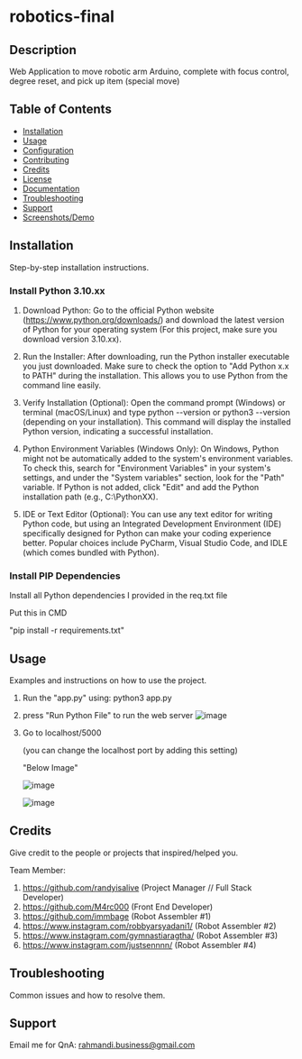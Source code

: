 # robotics-final


## Description
Web Application to move robotic arm Arduino, complete with focus control, degree reset, and pick up item (special move)

## Table of Contents

- [Installation](#installation)
- [Usage](#usage)
- [Configuration](#configuration)
- [Contributing](#contributing)
- [Credits](#credits)
- [License](#license)
- [Documentation](https://link-to-full-docs-if-any)
- [Troubleshooting](#troubleshooting)
- [Support](#support)
- [Screenshots/Demo](#screenshots-and-demo)

## Installation

Step-by-step installation instructions.

### Install Python 3.10.xx

1. Download Python: Go to the official Python website (https://www.python.org/downloads/) and download the latest version of Python for your operating system (For this project, make sure you download version 3.10.xx).

2. Run the Installer: After downloading, run the Python installer executable you just downloaded. Make sure to check the option to "Add Python x.x to PATH" during the installation. This allows you to use Python from the command line easily.

3. Verify Installation (Optional): Open the command prompt (Windows) or terminal (macOS/Linux) and type python --version or python3 --version (depending on your installation). This command will display the installed Python version, indicating a successful installation.

4. Python Environment Variables (Windows Only): On Windows, Python might not be automatically added to the system's environment variables. To check this, search for "Environment Variables" in your system's settings, and under the "System variables" section, look for the "Path" variable. If Python is not added, click "Edit" and add the Python installation path (e.g., C:\PythonXX\).

5. IDE or Text Editor (Optional): You can use any text editor for writing Python code, but using an Integrated Development Environment (IDE) specifically designed for Python can make your coding experience better. Popular choices include PyCharm, Visual Studio Code, and IDLE (which comes bundled with Python).

### Install PIP Dependencies

Install all Python dependencies I provided in the req.txt file

Put this in CMD

"pip install -r requirements.txt"

## Usage

Examples and instructions on how to use the project.

1. Run the "app.py" using: python3 app.py
2. press "Run Python File" to run the web server
   ![image](https://github.com/randyisalive/robotics-final/assets/99945506/610199c0-0ec4-454a-91df-eb4c1445009c)
3. Go to localhost/5000

   (you can change the localhost port by adding this setting)

   "Below Image"

   ![image](https://github.com/randyisalive/robotics-final/assets/99945506/5026a16a-e0ae-4c1f-93a1-638abd44f50c)
   
   ![image](https://github.com/randyisalive/robotics-final/assets/99945506/4d0305fd-428a-4fcc-951e-ec7e9b469aab)


## Credits

Give credit to the people or projects that inspired/helped you.

Team Member:
1. https://github.com/randyisalive (Project Manager // Full Stack Developer)
2. https://github.com/M4rc000 (Front End Developer)
3. https://github.com/immbage (Robot Assembler #1)
4. https://www.instagram.com/robbyarsyadani1/ (Robot Assembler #2)
5. https://www.instagram.com/gymnastiaragtha/ (Robot Assembler #3)
6. https://www.instagram.com/justsennnn/ (Robot Assembler #4)

## Troubleshooting

Common issues and how to resolve them.

## Support

Email me for QnA: rahmandi.business@gmail.com
